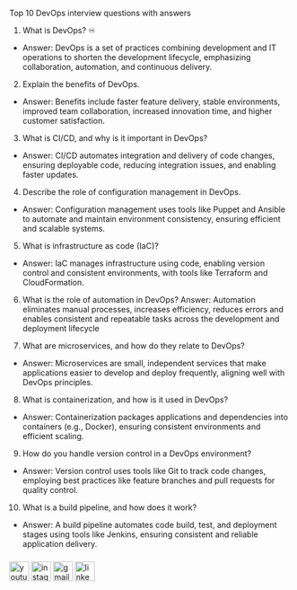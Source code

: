 
Top 10 DevOps interview questions with answers

1. What is DevOps? ♾️
- Answer: DevOps is a set of practices combining development and IT operations to shorten the development lifecycle, emphasizing collaboration, automation, and continuous delivery.

2. Explain the benefits of DevOps.
- Answer: Benefits include faster feature delivery, stable environments, improved team collaboration, increased innovation time, and higher customer satisfaction.

3. What is CI/CD, and why is it important in DevOps?
- Answer: CI/CD automates integration and delivery of code changes, ensuring deployable code, reducing integration issues, and enabling faster updates.

4. Describe the role of configuration management in DevOps.
- Answer: Configuration management uses tools like Puppet and Ansible to automate and maintain environment consistency, ensuring efficient and scalable systems.

5. What is infrastructure as code (IaC)?
- Answer: IaC manages infrastructure using code, enabling version control and consistent environments, with tools like Terraform and CloudFormation.

6. What is the role of automation in DevOps?
Answer: Automation eliminates manual processes, increases efficiency, reduces errors and enables consistent and repeatable tasks across the development and deployment lifecycle

7. What are microservices, and how do they relate to DevOps?
- Answer: Microservices are small, independent services that make applications easier to develop and deploy frequently, aligning well with DevOps principles.

8. What is containerization, and how is it used in DevOps?
- Answer: Containerization packages applications and dependencies into containers (e.g., Docker), ensuring consistent environments and efficient scaling.

9. How do you handle version control in a DevOps environment?
- Answer: Version control uses tools like Git to track code changes, employing best practices like feature branches and pull requests for quality control.

10. What is a build pipeline, and how does it work?
- Answer: A build pipeline automates code build, test, and deployment stages using tools like Jenkins, ensuring consistent and reliable application delivery.


###

<div align="left">
  <a href="https://www.youtube.com/@Techwithpatil."><img src="https://img.shields.io/static/v1?message=Youtube&logo=youtube&label=&color=FF0000&logoColor=white&labelColor=&style=for-the-badge" height="35" alt="youtube logo"  /></a>
  <a href="https://www.instagram.com/techwithpatil"><img src="https://img.shields.io/static/v1?message=Instagram&logo=instagram&label=&color=E4405F&logoColor=white&labelColor=&style=for-the-badge" height="35" alt="instagram logo"  /></a>
  <a href="mailto:YOUR_EMAIL_ADDRESS"><img src="https://img.shields.io/static/v1?message=Gmail&logo=gmail&label=&color=D14836&logoColor=white&labelColor=&style=for-the-badge" height="35" alt="gmail logo"  /></a>
  <a href="https://www.linkedin.com/in/tech-with-patil-781b11289/"><img src="https://img.shields.io/static/v1?message=LinkedIn&logo=linkedin&label=&color=0077B5&logoColor=white&labelColor=&style=for-the-badge" height="35" alt="linkedin logo"  /></a>
</div>

###